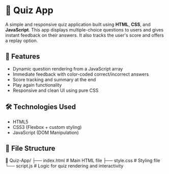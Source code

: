# 🎯 Quiz App

A simple and responsive quiz application built using **HTML**, **CSS**, and **JavaScript**. This app displays multiple-choice questions to users and gives instant feedback on their answers. It also tracks the user's score and offers a replay option.


## 🚀 Features

- Dynamic question rendering from a JavaScript array
- Immediate feedback with color-coded correct/incorrect answers
- Score tracking and summary at the end
- Play again functionality
- Responsive and clean UI using pure CSS


## 🛠️ Technologies Used

- HTML5
- CSS3 (Flexbox + custom styling)
- JavaScript (DOM Manipulation)


## 📂 File Structure

📁 Quiz-App/
├── index.html       # Main HTML file
├── style.css        # Styling file
└── script.js        # Logic for quiz rendering and interactivity
